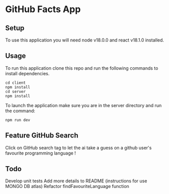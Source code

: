 # GitHub Facts App

## Setup 

To use this application you will need node v18.0.0 and react v18.1.0 installed.

## Usage 

To run this application clone this repo and run the following commands to install dependencies. 

```cd client```<br>
```npm install```<br>
```cd server```<br>
```npm install```<br>

To launch the application make sure you are in the server directory and run the command: 

```npm run dev``` 

## Feature GitHub Search 

Click on GitHub search tag to let the ai take a guess on a github user's favourite programming language ! 

## Todo 

Develop unit tests
Add more details to README (instructions for use MONGO DB atlas)
Refactor findFavouriteLanguage function



